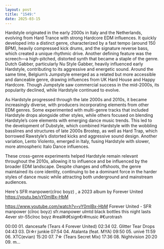 ```yaml
---
layout: post
title: "1549:"
date: 2025-03-15
---
```


Hardstyle originated in the early 2000s in Italy and the Netherlands, evolving from Hard Trance with strong Hardcore EDM influences. It quickly developed into a distinct genre, characterized by a fast tempo (around 150 BPM), heavily compressed kick drums, and the signature reverse bass, which created a unique rhythmic drive. Another defining feature was the screech—a high-pitched, distorted synth that became a staple of the genre. Dutch Gabber, particularly Nu Style Gabber, heavily influenced early Hardstyle, contributing to its aggressive and energetic sound. Around the same time, Belgium’s Jumpstyle emerged as a related but more accessible and danceable genre, drawing influences from UK Hard House and Happy Hardcore. Though Jumpstyle saw commercial success in the mid-2000s, its popularity declined, while Hardstyle continued to evolve.

As Hardstyle progressed through the late 2000s and 2010s, it became increasingly diverse, with producers incorporating elements from other EDM genres. Some experimented with multi-genre tracks that included Hardstyle drops alongside other styles, while others focused on blending Hardstyle’s core elements with emerging dance music trends. This led to the development of Dubstyle, which combined Hardstyle with the wobbling basslines and structures of late 2000s Brostep, as well as Hard Trap, which borrowed Rawstyle’s distorted kicks and aggressive sound design. Another variation, Lento Violento, emerged in Italy, fusing Hardstyle with slower, more atmospheric Italo Dance influences.

These cross-genre experiments helped Hardstyle remain relevant throughout the 2010s, allowing it to influence and be influenced by the broader EDM landscape. Despite changes and offshoots, the genre maintained its core identity, continuing to be a dominant force in the harder styles of dance music while attracting both underground and mainstream audiences.

Here's SFR manpower(cîroc boyz) , a 2023 album by Forever United
https://youtu.be/vY0mIBx-HbM

https://www.youtube.com/watch?v=vY0mIBx-HbM
Forever United - SFR manpower (cîroc boyz)
sfr.manpower
ulmtd black bottles this night lasts 4ever
str-55cîroc boyz #real#d€sign€r#music
#€urotrash

00:00 01. dancesafe (Tears 4 Forever United)
02:34 02. Glitter Tear Drops
04:43 03. Di☆r junkie
07:54 04. Atalanta (feat. MYA)
09:50 05. univé
11:59 06. XTC(evian)
15:20 07. 7☆ (Tears Secret Mix)
17:36 08. Nightvision
20:20 09. m...
